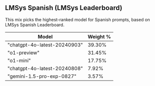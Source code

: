 ## LMSys Spanish (LMSys Leaderboard)

This mix picks the highest-ranked model for Spanish prompts, based on LMSys Spanish Leaderboard.

| Model | Weight % |
|-------|----------|
| "chatgpt-4o-latest-20240903" | 39.30% |
| "o1-preview" | 31.45% |
| "o1-mini" | 17.75% |
| "chatgpt-4o-latest-20240808" | 7.92% |
| "gemini-1.5-pro-exp-0827" | 3.57% |
